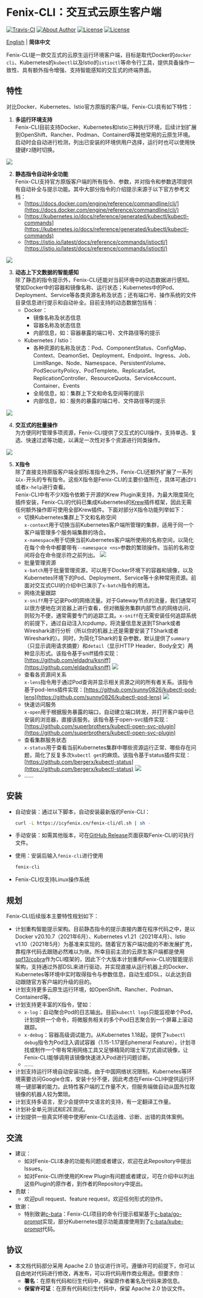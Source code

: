 # Fenix-CLI：交互式云原生客户端

<a href="https://travis-ci.com/fenixsoft/awesome-fenix" target="_blank" style="display:inline-block" class="not-print"><img src="https://api.travis-ci.com/fenixsoft/awesome-fenix.svg?branch=master" alt="Travis-CI"></a> <a href="https://icyfenix.cn/introduction/about-me.html" target="_blank" style="display:inline-block"><img src="https://raw.githubusercontent.com/fenixsoft/awesome-fenix/master/.vuepress/public/images/Author-IcyFenix-blue.svg" alt="About Author"></a> <a href="https://www.apache.org/licenses/LICENSE-2.0" target="_blank" style="display:inline-block"><img src="https://raw.githubusercontent.com/fenixsoft/awesome-fenix/master/.vuepress/public/images/License-Apache.svg" alt="License"></a> <a href="https://github.com/fenixsoft/fenix-cli/releases" target="_blank" style="display:inline-block"><img src="https://raw.githubusercontent.com/fenixsoft/awesome-fenix/master/.vuepress/public/images/Release-v1.svg" alt="License"></a>

[English](README.md) | **简体中文**

Fenix-CLI是一款交互式的云原生运行环境客户端，目标是取代Docker的`docker cli`、Kubernetes的`kubectl`以及Istio的`istioctl`等命令行工具，提供具备操作一致性、具有额外指令增强、支持智能感知的交互式的终端界面。

## 特性

对比Docker、Kubernetes、Istio官方原版的客户端，Fenix-CLI具有如下特性：

1. **多运行环境支持**<br/>Fenix-CLI目前支持Docker、Kubernetes和Istio三种执行环境，后续计划扩展到OpenShift、Rancher、Podman、Containerd等其他常用的云原生环境。启动时会自动进行检测，列出已安装的环境供用户选择，运行时也可以使用快捷键`F2`随时切换。

![](./assets/1.gif)

2. **静态指令自动补全功能**<br/>Fenix-CLI支持官方原版客户端的所有指令、参数，并对指令和参数选项提供有自动补全与提示功能。其中大部分指令的介绍提示来源于以下官方参考文档：
   - [https://docs.docker.com/engine/reference/commandline/cli/](https://docs.docker.com/engine/reference/commandline/cli/)
   - [https://kubernetes.io/docs/reference/generated/kubectl/kubectl-commands](https://kubernetes.io/docs/reference/generated/kubectl/kubectl-commands)
   - [https://istio.io/latest/docs/reference/commands/istioctl/](https://istio.io/latest/docs/reference/commands/istioctl/)

![](./assets/3.gif)

3. **动态上下文数据的智能感知**<br/>除了静态的指令提示外，Fenix-CLI还能对当前环境中的动态数据进行感知。譬如Docker中的容器和镜像名称、运行状态；Kubernetes中的Pod、Deployment、Service等各类资源名称及状态；还有端口号、操作系统的文件目录信息进行提示和自动补全。目前支持的动态数据包括有：
   - Docker：
     - 镜像名称及状态信息
     - 容器名称及状态信息
     - 内部信息，如：容器暴露的端口号、文件路径等的提示
   - Kubernetes / Istio：
     - 各种资源的名称及状态：Pod、ComponentStatus、ConfigMap、Context、DeamonSet、Deployment、Endpoint、Ingress、Job、LimitRange、Node、Namespace、PersistentVolume、PodSecurityPolicy、PodTemplete、ReplicataSet、ReplicationController、ResourceQuota、ServiceAccount、Container、Events
     - 全局信息，如：集群上下文和命名空间等的提示
     - 内部信息，如：服务的暴露的端口号、文件路径等的提示

![](./assets/4.gif)

4. **交互式的批量操作**<br/>为方便同时管理多项资源，Fenix-CLI提供了交互式的CUI操作，支持单选、复选、快速过滤等功能，以满足一次性对多个资源进行同类操作。

![](./assets/5.gif)

5. **X指令**<br/>除了直接支持原版客户端全部标准指令之外，Fenix-CLI还额外扩展了一系列以`x-`开头的专有指令。这些X指令是Fenix-CLI的主要价值所在，具体可通过`F1`或者`x-help`进行查看。<br/>Fenix-CLI中有不少X指令依赖于开源的Krew Plugin来支持，为最大限度简化插件安装，Fenix-CLI的代码已集成Kubernetes的[Krew](https://github.com/kubernetes-sigs/krew)插件框架，因此无需任何额外操作即可使用全部Krew插件。下面对部分X指令功能列举如下：
   - 切换Kubernetes集群上下文和名称空间<br/>`x-context`用于切换当前Kubernetes客户端所管理的集群，适用于同一个客户端管理多个服务端集群的场合。<br/>`x-namespace`用于切换当前Kubernetes客户端所使用的名称空间，以简化在每个命令中都要带有`--namespace <ns>`参数的繁琐操作。当前的名称空间将会在命令提示符之前列出。
     ![](./assets/7.gif)
   - 批量管理资源<br/>`x-batch`用于批量管理资源，可以用于Docker环境下的容器和镜像，以及Kubernetes环境下的Pod、Deployment、Service等十余种常用资源。前面对交互式CUI的介绍中已演示了`x-batch`指令的用法。
   - 网络流量跟踪<br/>`x-sniff`用于记录Pod的网络流量。对于Gateway节点的流量，我们通常可以很方便地在浏览器上进行查看，但对微服务集群内部节点的网络访问，则较为不便，通常需要专门的追踪工具。`x-sniff`在无需安装任何追踪系统的前提下，通过自动注入tcpdump，将流量信息发送到TShark或者Wireshark进行分析（所以你的机器上还是需要安装了TShark或者Wireshark的）。同时，为简化TShark的复杂参数，默认提供了`summary`（只显示调用请求摘要）和`detail`（显示HTTP Header、Body全文）两种显示形式。该指令基于sniff插件实现：[https://github.com/eldadru/ksniff](https://github.com/eldadru/ksniff)
     ![](./assets/8.gif)
   - 查看各资源间关系<br/>`x-lens`指令用于通过Pod查询并显示相关资源之间的所有者关系。该指令基于pod-lens插件实现：[https://github.com/sunny0826/kubectl-pod-lens](https://github.com/sunny0826/kubectl-pod-lens)
     ![](./assets/9.gif)
   - 快速访问服务<br/>`x-open`用于根据服务暴露的端口，自动建立端口转发，并打开客户端中已安装的浏览器，直接该服务。该指令基于open-svc插件实现：[https://github.com/superbrothers/kubectl-open-svc-plugin](https://github.com/superbrothers/kubectl-open-svc-plugin)
   - 查看集群服务状态<br/>`x-status`用于查看当前Kubernetes集群中哪些资源运行正常、哪些存在问题，简化了反复多次`kubectl get`的麻烦。该指令基于status插件实现：[https://github.com/bergerx/kubectl-status](https://github.com/bergerx/kubectl-status)
     ![](./assets/10.gif)
   - ……

## 安装

- 自动安装：通过以下脚本，自动安装最新版的Fenix-CLI：

   ```bash
   curl -L https://icyfenix.cn/fenix-cli/dl.sh | sh -
   ```

- 手动安装：如需其他版本，可在[GitHub Release](https://github.com/fenixsoft/fenix-cli/releases)页面获取Fenix-CLI的可执行文件。

- 使用：安装后输入`fenix-cli`进行使用

   ```bash
   fenix-cli
   ```

- Fenix-CLI仅支持Linux操作系统

## 规划

Fenix-CLI后续版本主要特性规划如下：

- 计划重构智能提示架构。目前静态指令的提示直接内置在程序代码之中，是以Docker v20.10.7（2021年6月）、Kubernetes v1.21（2021年4月）、Istio v1.10（2021年5月）为基准来实现的。随着官方客户端功能的不断发展扩充，靠程序代码去跟随必然难以为继。所幸目前主流的云原生客户端都是使用[spf13/cobra](spf13/cobra)作为CLI框架的，因此下个大版本计划重构Fenix-CLI的智能提示架构，支持通过外部DSL来进行驱动，并实现直接从运行机器上的Docker、Kubernetes等环境中实时取得指令与参数信息，自动生成DSL，以此达到自动跟随官方客户端的升级的目的。
- 计划支持更多云原生运行环境，如OpenShift、Rancher、Podman、Containerd等。
- 计划支持更丰富的X指令，譬如：
  - `x-log`：自动聚合Pod的日志输出。目前`kubectl logs`只能监视单个Pod，计划提供一个命令，将微服务相关的多个Pod日志聚合到一个屏幕上滚动跟踪。
  - `x-debug`：容器高级调试能力。从Kubernetes 1.18起，提供了`kubectl debug`指令为Pod注入调试容器（1.15-1.17是Ephemeral Feature），计划寻找或制作一个带有常用网络工具又足够精简的瑞士军刀式调试镜像，让Fenix-CLI能够调用该镜像快速进入Pod进行问题诊断。
  - ……
- 计划支持运行环境自动安装功能。由于中国网络状况限制，Kubernetes等环境需要访问Google仓库，安装十分不便，因此考虑在Fenix-CLI中提供运行环境一键部署的能力。此特性客户端的工作量不大，但服务端做自动从国外拉取镜像的机器人较为繁琐。
- 计划支持多语言，至少会提供中文语言的支持，有一定翻译工作量。
- 计划补全单元测试和E2E测试。
- 计划提供一些真实环境中使用Fenix-CLI去运维、诊断、出错的具体案例。

## 交流

- 建议：
  - 如对Fenix-CLI本身的功能有问题或者建议，欢迎在此Repository中提出Issues。
  - 如对Fenix-CLI所使用的Krew Plugin有问题或者建议，可在介绍中以列出这些Plugin的原作者，到作者的Repository中提出。
- 贡献：
  - 欢迎pull request、feature request，欢迎任何形式的协作。
- 致谢：
  - 特别致谢[c-bata](https://github.com/c-bata)：Fenix-CLI项目的命令行提示框架基于[c-bata/go-prompt](https://github.com/c-bata/go-prompt)实现，部分Kubernetes提示功能直接使用到了[c-bata/kube-prompt](https://github.com/c-bata/kube-prompt)代码。

## 协议

- 本文档代码部分采用 Apache 2.0 协议进行许可。遵循许可的前提下，你可以自由地对代码进行修改，再发布，可以将代码用作商业用途。但要求你：
  - **署名**：在原有代码和衍生代码中，保留原作者署名及代码来源信息。
  - **保留许可证**：在原有代码和衍生代码中，保留 Apache 2.0 协议文件。

